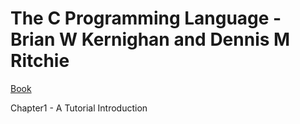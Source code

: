# The C Programming Language - Brian W Kernighan and Dennis M Ritchie

[Book](http://hikage.freeshell.org/books/theCprogrammingLanguage.pdf)

Chapter1 - A Tutorial Introduction

